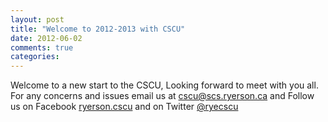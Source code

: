 ```yaml
---
layout: post
title: "Welcome to 2012-2013 with CSCU"
date: 2012-06-02
comments: true
categories: 
---
```


Welcome to a new start to the CSCU, Looking forward to meet with you all. 
For any concerns and issues email us at cscu@scs.ryerson.ca and Follow us on Facebook [ryerson.cscu](http://www.facebook.com/ryerson.cscu)  and on Twitter [@ryecscu](http://twitter.com/ryecscu) 
